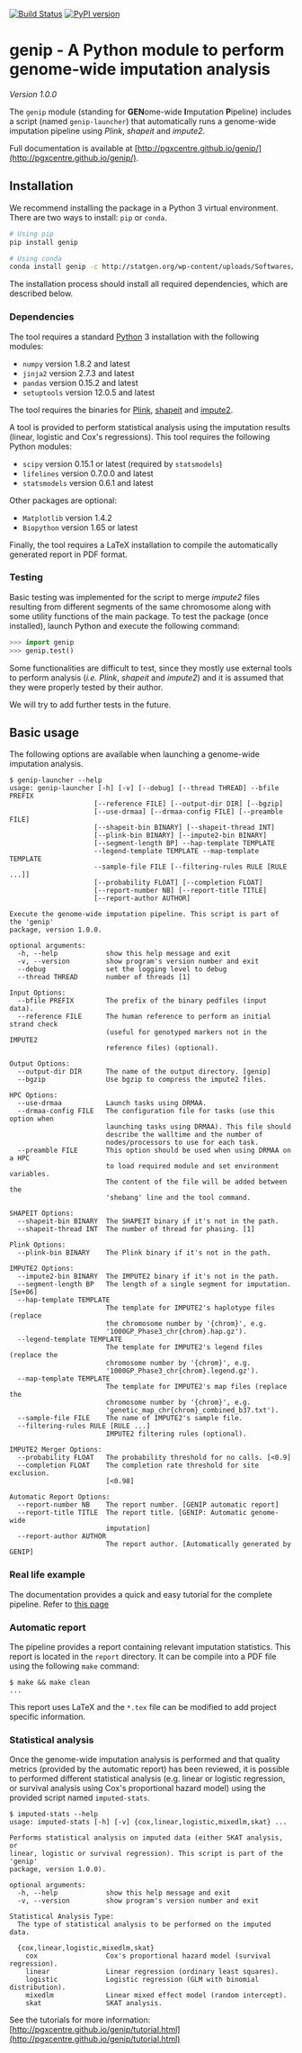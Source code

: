[![Build Status](https://travis-ci.org/pgxcentre/genip.svg?branch=master)](https://travis-ci.org/pgxcentre/genip)
[![PyPI version](https://badge.fury.io/py/genip.svg)](http://badge.fury.io/py/genip)


# genip - A Python module to perform genome-wide imputation analysis

*Version 1.0.0*

The `genip` module (standing for **GEN**ome-wide **I**mputation **P**ipeline)
includes a script (named `genip-launcher`) that automatically runs a
genome-wide imputation pipeline using *Plink*, *shapeit* and *impute2*.

Full documentation is available at
[http://pgxcentre.github.io/genip/](http://pgxcentre.github.io/genip/).


## Installation

We recommend installing the package in a Python 3 virtual environment. There
are two ways to install: `pip` or `conda`.

```bash
# Using pip
pip install genip
```

```bash
# Using conda
conda install genip -c http://statgen.org/wp-content/uploads/Softwares/genip
```

The installation process should install all required dependencies, which are
described below.


### Dependencies

The tool requires a standard [Python](http://python.org/) 3 installation with
the following modules:

* `numpy` version 1.8.2 and latest
* `jinja2` version 2.7.3 and latest
* `pandas` version 0.15.2 and latest
* `setuptools` version 12.0.5 and latest

The tool requires the binaries for
[Plink](http://pngu.mgh.harvard.edu/~purcell/plink/download.shtml),
[shapeit](https://mathgen.stats.ox.ac.uk/genetics_software/shapeit/shapeit.html#download)
and [impute2](https://mathgen.stats.ox.ac.uk/impute/impute_v2.html#download).

A tool is provided to perform statistical analysis using the imputation results
(linear, logistic and Cox's regressions). This tool requires the following
Python modules:

* `scipy` version 0.15.1 or latest (required by `statsmodels`)
* `lifelines` version 0.7.0.0 and latest
* `statsmodels` version 0.6.1 and latest

Other packages are optional:

* `Matplotlib` version 1.4.2
* `Biopython` version 1.65 or latest

Finally, the tool requires a LaTeX installation to compile the automatically
generated report in PDF format.


### Testing

Basic testing was implemented for the script to merge *impute2* files resulting
from different segments of the same chromosome along with some utility
functions of the main package. To test the package (once installed), launch
Python and execute the following command:

```python
>>> import genip
>>> genip.test()
```

Some functionalities are difficult to test, since they mostly use external
tools to perform analysis (*i.e.* *Plink*, *shapeit* and *impute2*) and it
is assumed that they were properly tested by their author.

We will try to add further tests in the future.


## Basic usage

The following options are available when launching a genome-wide imputation
analysis.

```console
$ genip-launcher --help
usage: genip-launcher [-h] [-v] [--debug] [--thread THREAD] --bfile PREFIX
                     [--reference FILE] [--output-dir DIR] [--bgzip]
                     [--use-drmaa] [--drmaa-config FILE] [--preamble FILE]
                     [--shapeit-bin BINARY] [--shapeit-thread INT]
                     [--plink-bin BINARY] [--impute2-bin BINARY]
                     [--segment-length BP] --hap-template TEMPLATE
                     --legend-template TEMPLATE --map-template TEMPLATE
                     --sample-file FILE [--filtering-rules RULE [RULE ...]]
                     [--probability FLOAT] [--completion FLOAT]
                     [--report-number NB] [--report-title TITLE]
                     [--report-author AUTHOR]

Execute the genome-wide imputation pipeline. This script is part of the 'genip'
package, version 1.0.0.

optional arguments:
  -h, --help            show this help message and exit
  -v, --version         show program's version number and exit
  --debug               set the logging level to debug
  --thread THREAD       number of threads [1]

Input Options:
  --bfile PREFIX        The prefix of the binary pedfiles (input data).
  --reference FILE      The human reference to perform an initial strand check
                        (useful for genotyped markers not in the IMPUTE2
                        reference files) (optional).

Output Options:
  --output-dir DIR      The name of the output directory. [genip]
  --bgzip               Use bgzip to compress the impute2 files.

HPC Options:
  --use-drmaa           Launch tasks using DRMAA.
  --drmaa-config FILE   The configuration file for tasks (use this option when
                        launching tasks using DRMAA). This file should
                        describe the walltime and the number of
                        nodes/processors to use for each task.
  --preamble FILE       This option should be used when using DRMAA on a HPC
                        to load required module and set environment variables.
                        The content of the file will be added between the
                        'shebang' line and the tool command.

SHAPEIT Options:
  --shapeit-bin BINARY  The SHAPEIT binary if it's not in the path.
  --shapeit-thread INT  The number of thread for phasing. [1]

Plink Options:
  --plink-bin BINARY    The Plink binary if it's not in the path.

IMPUTE2 Options:
  --impute2-bin BINARY  The IMPUTE2 binary if it's not in the path.
  --segment-length BP   The length of a single segment for imputation. [5e+06]
  --hap-template TEMPLATE
                        The template for IMPUTE2's haplotype files (replace
                        the chromosome number by '{chrom}', e.g.
                        '1000GP_Phase3_chr{chrom}.hap.gz').
  --legend-template TEMPLATE
                        The template for IMPUTE2's legend files (replace the
                        chromosome number by '{chrom}', e.g.
                        '1000GP_Phase3_chr{chrom}.legend.gz').
  --map-template TEMPLATE
                        The template for IMPUTE2's map files (replace the
                        chromosome number by '{chrom}', e.g.
                        'genetic_map_chr{chrom}_combined_b37.txt').
  --sample-file FILE    The name of IMPUTE2's sample file.
  --filtering-rules RULE [RULE ...]
                        IMPUTE2 filtering rules (optional).

IMPUTE2 Merger Options:
  --probability FLOAT   The probability threshold for no calls. [<0.9]
  --completion FLOAT    The completion rate threshold for site exclusion.
                        [<0.98]

Automatic Report Options:
  --report-number NB    The report number. [GENIP automatic report]
  --report-title TITLE  The report title. [GENIP: Automatic genome-wide
                        imputation]
  --report-author AUTHOR
                        The report author. [Automatically generated by GENIP]
```


### Real life example

The documentation provides a quick and easy tutorial for the complete pipeline.
Refer to [this page](http://pgxcentre.github.io/genip/tutorial.html)


### Automatic report

The pipeline provides a report containing relevant imputation statistics. This
report is located in the `report` directory. It can be compile into a PDF file
using the following `make` command:

```console
$ make && make clean
...
```

This report uses LaTeX and the `*.tex` file can be modified to add project
specific information.


### Statistical analysis

Once the genome-wide imputation analysis is performed and that quality metrics
(provided by the automatic report) has been reviewed, it is possible to
performed different statistical analysis (e.g. linear or logistic regression,
or survival analysis using Cox's proportional hazard model) using the provided
script named `imputed-stats`.

```console
$ imputed-stats --help
usage: imputed-stats [-h] [-v] {cox,linear,logistic,mixedlm,skat} ...

Performs statistical analysis on imputed data (either SKAT analysis, or
linear, logistic or survival regression). This script is part of the 'genip'
package, version 1.0.0).

optional arguments:
  -h, --help            show this help message and exit
  -v, --version         show program's version number and exit

Statistical Analysis Type:
  The type of statistical analysis to be performed on the imputed data.

  {cox,linear,logistic,mixedlm,skat}
    cox                 Cox's proportional hazard model (survival regression).
    linear              Linear regression (ordinary least squares).
    logistic            Logistic regression (GLM with binomial distribution).
    mixedlm             Linear mixed effect model (random intercept).
    skat                SKAT analysis.
```

See the tutorials for more information:
[http://pgxcentre.github.io/genip/tutorial.html](http://pgxcentre.github.io/genip/tutorial.html)
